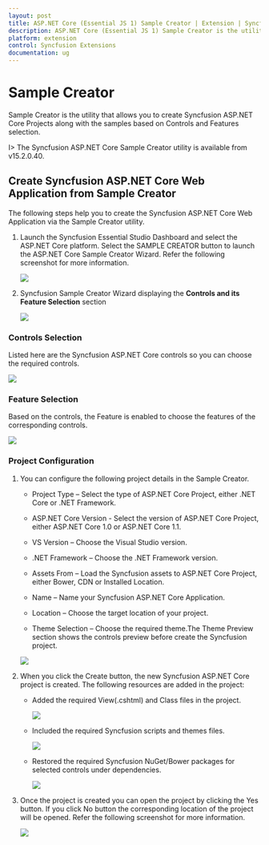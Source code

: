 ```yaml
---
layout: post
title: ASP.NET Core (Essential JS 1) Sample Creator | Extension | Syncfusion
description: ASP.NET Core (Essential JS 1) Sample Creator is the utility that allows you to create Syncfusion ASP.NET Core (Essential JS 1) Projects along with the samples based on Controls and Features selection
platform: extension
control: Syncfusion Extensions
documentation: ug
---
```


# Sample Creator

Sample Creator is the utility that allows you to create Syncfusion ASP.NET Core Projects along with the samples based on Controls and Features selection.

I> The Syncfusion ASP.NET Core Sample Creator utility is available from v15.2.0.40.

## Create Syncfusion ASP.NET Core Web Application from Sample Creator

The following steps help you to create the Syncfusion ASP.NET Core Web Application via the Sample Creator utility.

1. Launch the Syncfusion Essential Studio Dashboard and select the ASP.NET Core platform. Select the SAMPLE CREATOR button to launch the ASP.NET Core Sample Creator Wizard. Refer the following screenshot for more information.

   ![](Sample-Creator_images/SampleCreator_img1.jpeg)

2. Syncfusion Sample Creator Wizard displaying the **Controls and its Feature Selection** section

   ![](Sample-Creator_images/SampleCreator_img2.jpeg)


### Controls Selection

Listed here are the Syncfusion ASP.NET Core controls so you can choose the required controls.

   ![](Sample-Creator_images/SampleCreator_img3.jpeg)

### Feature Selection

Based on the controls, the Feature is enabled to choose the features of the corresponding controls.

   ![](Sample-Creator_images/SampleCreator_img4.jpeg)


### Project Configuration

1. You can configure the following project details in the Sample Creator.

   * Project Type – Select the type of ASP.NET Core Project, either .NET Core or .NET Framework.
   
   * ASP.NET Core Version - Select the version of ASP.NET Core Project, either ASP.NET Core 1.0 or ASP.NET Core 1.1.

   * VS Version – Choose the Visual Studio version.

   * .NET Framework – Choose the .NET Framework version.
   
   * Assets From – Load the Syncfusion assets to ASP.NET Core Project, either Bower, CDN or Installed Location.

   * Name – Name your Syncfusion ASP.NET Core Application.

   * Location – Choose the target location of your project.

   * Theme Selection – Choose the required theme.The Theme Preview section shows the controls preview before create the Syncfusion project.

   ![](Sample-Creator_images/SampleCreator_img6.jpeg)


2. When you click the Create button, the new Syncfusion ASP.NET Core project is created. The following resources are added in the project:

   * Added the required View(.cshtml) and Class files in the project.

     ![](Sample-Creator_images/SampleCreator_img7.jpeg)

   * Included the required Syncfusion scripts and themes files.

     ![](Sample-Creator_images/SampleCreator_img8.jpeg)

   * Restored the required Syncfusion NuGet/Bower packages for selected controls under dependencies.

     ![](Sample-Creator_images/SampleCreator_img9.jpeg)

3. Once the project is created you can open the project by clicking the Yes button. If you click No button the corresponding location of the project will be opened. Refer the following screenshot for more information.

   ![](Sample-Creator_images/SampleCreator_img11.jpeg)
